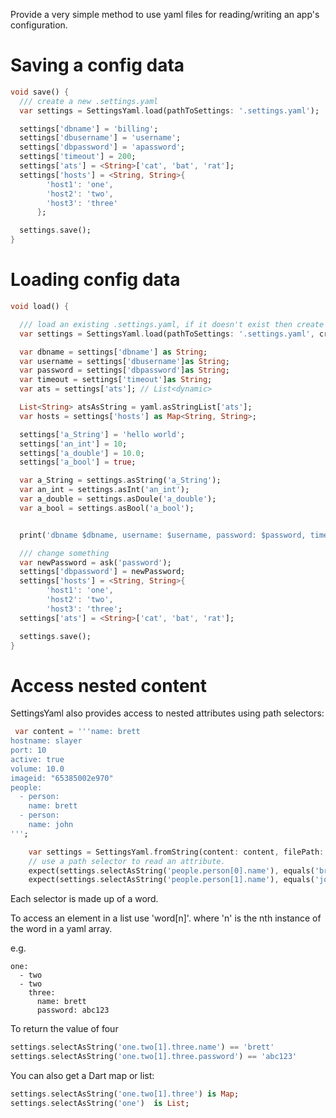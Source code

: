 Provide a very simple method to use yaml files for reading/writing an app's configuration.

# Saving a config data

```dart
void save() {
  /// create a new .settings.yaml
  var settings = SettingsYaml.load(pathToSettings: '.settings.yaml');

  settings['dbname'] = 'billing';
  settings['dbusername'] = 'username';
  settings['dbpassword'] = 'apassword';
  settings['timeout'] = 200;
  settings['ats'] = <String>['cat', 'bat', 'rat'];
  settings['hosts'] = <String, String>{
        'host1': 'one',
        'host2': 'two',
        'host3': 'three'
      };

  settings.save();
}
```

# Loading config data

```dart
void load() {

  /// load an existing .settings.yaml, if it doesn't exist then create it.
  var settings = SettingsYaml.load(pathToSettings: '.settings.yaml', create: true);

  var dbname = settings['dbname'] as String;
  var username = settings['dbusername']as String;
  var password = settings['dbpassword']as String;
  var timeout = settings['timeout']as String;
  var ats = settings['ats']; // List<dynamic>

  List<String> atsAsString = yaml.asStringList['ats'];
  var hosts = settings['hosts'] as Map<String, String>;

  settings['a_String'] = 'hello world';
  settings['an_int'] = 10;
  settings['a_double'] = 10.0;
  settings['a_bool'] = true;

  var a_String = settings.asString('a_String');
  var an_int = settings.asInt('an_int');
  var a_double = settings.asDoule('a_double');
  var a_bool = settings.asBool('a_bool');


  print('dbname $dbname, username: $username, password: $password, timeout: $timeout');

  /// change something
  var newPassword = ask('password');
  settings['dbpassword'] = newPassword;
  settings['hosts'] = <String, String>{
        'host1': 'one',
        'host2': 'two',
        'host3': 'three';
  settings['ats'] = <String>['cat', 'bat', 'rat'];

  settings.save();
}
```

# Access nested content

SettingsYaml also provides access to nested attributes using path selectors:

```dart
 var content = '''name: brett
hostname: slayer
port: 10
active: true
volume: 10.0
imageid: "65385002e970"
people:
  - person:
    name: brett
  - person:
    name: john
''';

    var settings = SettingsYaml.fromString(content: content, filePath: path);
    // use a path selector to read an attribute.
    expect(settings.selectAsString('people.person[0].name'), equals('brett'));
    expect(settings.selectAsString('people.person[1].name'), equals('john'));
```    

Each selector is made up of a word.

To access an element in a list use 'word[n]'.
where 'n' is the nth instance of the word in a yaml array.


e.g.
```
one:
  - two
  - two
    three:
      name: brett
      password: abc123

```

To return the value of four

```dart
settings.selectAsString('one.two[1].three.name') == 'brett'
settings.selectAsString('one.two[1].three.password') == 'abc123'
```

You can also get a Dart map or list:

```dart
settings.selectAsString('one.two[1].three') is Map;
settings.selectAsString('one')  is List;
```



